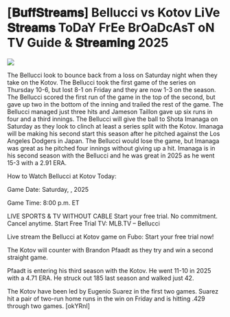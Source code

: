 #  [𝐁𝐮𝐟𝐟𝐒𝐭𝐫𝐞𝐚𝐦𝐬] Bellucci vs Kotov LiVe 𝐒𝐭𝐫𝐞𝐚𝐦𝐬 ToDaY FrEe BrOaDcAsT oN TV Guide & 𝐒𝐭𝐫𝐞𝐚𝐦𝐢𝐧𝐠  2025  
  
  
[![](https://i.imgur.com/qSNzIqt.png)](https://movie.rssnews.media/wELCwFS.php)  
  
The Bellucci look to bounce back from a loss on Saturday night when they take on the Kotov. The Bellucci took the first game of the series on Thursday 10-6, but lost 8-1 on Friday and they are now 1-3 on the season. The Bellucci scored the first run of the game in the top of the second, but gave up two in the bottom of the inning and trailed the rest of the game. The Bellucci managed just three hits and Jameson Taillon gave up six runs in four and a third innings. The Bellucci will give the ball to Shota Imanaga on Saturday as they look to clinch at least a series split with the Kotov. Imanaga will be making his second start this season after he pitched against the Los Angeles Dodgers in Japan. The Bellucci would lose the game, but Imanaga was great as he pitched four innings without giving up a hit. Imanaga is in his second season with the Bellucci and he was great in 2025 as he went 15-3 with a 2.91 ERA.

How to Watch Bellucci at Kotov Today:

Game Date: Saturday, , 2025

Game Time: 8:00 p.m. ET

LIVE SPORTS & TV WITHOUT CABLE
Start your free trial. No commitment. Cancel anytime.
Start Free Trial
TV: MLB.TV – Bellucci

Live stream the Bellucci at Kotov game on Fubo: Start your free trial now!

The Kotov will counter with Brandon Pfaadt as they try and win a second straight game.

Pfaadt is entering his third season with the Kotov. He went 11-10 in 2025 with a 4.71 ERA. He struck out 185 last season and walked just 42.

The Kotov have been led by Eugenio Suarez in the first two games. Suarez hit a pair of two-run home runs in the win on Friday and is hitting .429 through two games. [okYRnI]
